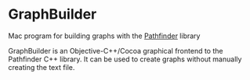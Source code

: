 # GraphBuilder
Mac program for building graphs with the [Pathfinder](https://github.com/Arc676/Pathfinder) library

GraphBuilder is an Objective-C++/Cocoa graphical frontend to the Pathfinder C++ library. It can be used to create graphs without manually creating the text file.
